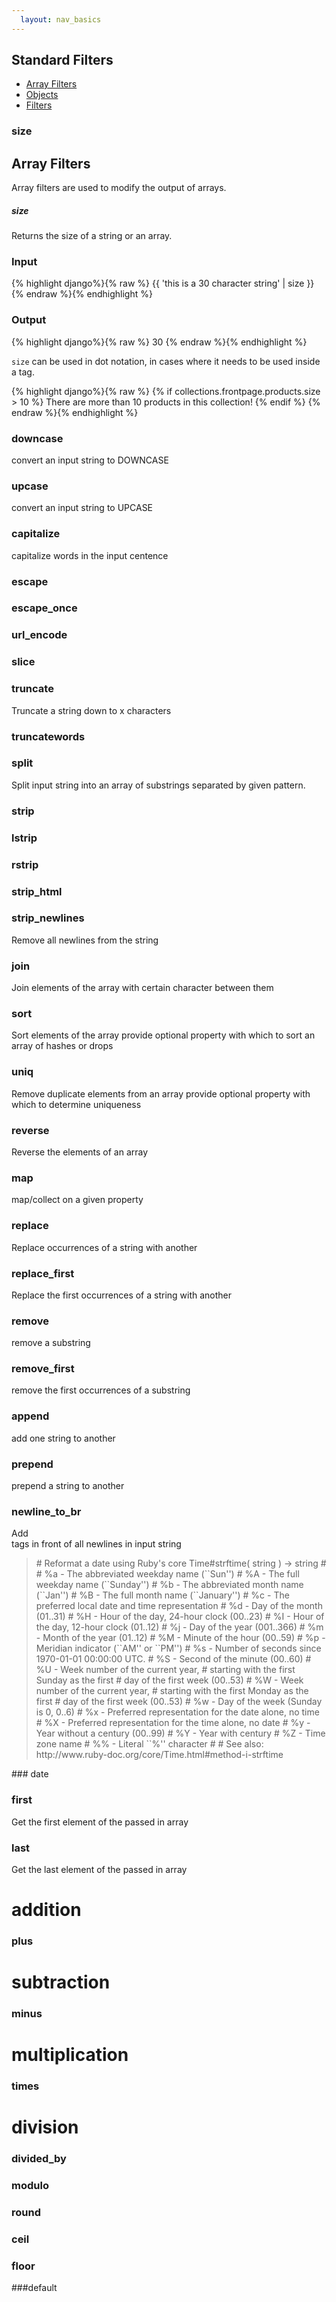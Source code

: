 ```yaml
---
  layout: nav_basics
---
```

<h2 class="section-title">Standard Filters</h2>

<div class="panel">
  <div class="panel-body">
    <ul>
      <li>
        <a href="#array_filters">Array Filters</a>
      </li>
      <li>
        <a href="#objects">Objects</a>
      </li>
      <li>
        <a href="#filters">Filters</a>
      </li>
    </ul>
  </div>
</div>

### size
<h2 class="tags" id="array_filters">Array Filters</h2>
Array filters are used to modify the output of arrays.

<h5 class="sub-section-title">size</h5>
Returns the size of a string or an array.

<div class="panel">
  <div class="panel-header">
    <h3>Input</h3>
  </div>
  <div class="panel-body">
    {% highlight django%}{% raw %}
      {{ 'this is a 30 character string' | size }}
    {% endraw %}{% endhighlight %}
  </div>
</div>

<div class="panel">
  <div class="panel-header">
    <h3>Output</h3>
  </div>
  <div class="panel-body">
    {% highlight django%}{% raw %}
    30
    {% endraw %}{% endhighlight %}
  </div>
</div>

<code>size</code> can be used in dot notation, in cases where it needs to be used inside a tag.

<div class="panel">
  <div class="panel-body">
    {% highlight django%}{% raw %}
      {% if collections.frontpage.products.size > 10 %}
          There are more than 10 products in this collection!
      {% endif %}
    {% endraw %}{% endhighlight %}
  </div>
</div>

### downcase
 convert an input string to DOWNCASE

### upcase
 convert an input string to UPCASE

### capitalize
 capitalize words in the input centence

### escape

### escape_once

### url_encode

### slice

### truncate
 Truncate a string down to x characters

### truncatewords

### split
 Split input string into an array of substrings separated by given pattern.

### strip

### lstrip

### rstrip

### strip_html

### strip_newlines
 Remove all newlines from the string

### join
 Join elements of the array with certain character between them

### sort
 Sort elements of the array
 provide optional property with which to sort an array of hashes or drops

### uniq
 Remove duplicate elements from an array
 provide optional property with which to determine uniqueness

### reverse
 Reverse the elements of an array

### map
 map/collect on a given property

### replace
 Replace occurrences of a string with another

### replace_first
 Replace the first occurrences of a string with another

### remove
 remove a substring

### remove_first
 remove the first occurrences of a substring

### append
 add one string to another

### prepend
 prepend a string to another

### newline_to_br
 Add <br /> tags in front of all newlines in input string
<blockquote>
# Reformat a date using Ruby's core Time#strftime( string ) -> string
#
#   %a - The abbreviated weekday name (``Sun'')
#   %A - The  full  weekday  name (``Sunday'')
#   %b - The abbreviated month name (``Jan'')
#   %B - The  full  month  name (``January'')
#   %c - The preferred local date and time representation
#   %d - Day of the month (01..31)
#   %H - Hour of the day, 24-hour clock (00..23)
#   %I - Hour of the day, 12-hour clock (01..12)
#   %j - Day of the year (001..366)
#   %m - Month of the year (01..12)
#   %M - Minute of the hour (00..59)
#   %p - Meridian indicator (``AM''  or  ``PM'')
#   %s - Number of seconds since 1970-01-01 00:00:00 UTC.
#   %S - Second of the minute (00..60)
#   %U - Week  number  of the current year,
#           starting with the first Sunday as the first
#           day of the first week (00..53)
#   %W - Week  number  of the current year,
#           starting with the first Monday as the first
#           day of the first week (00..53)
#   %w - Day of the week (Sunday is 0, 0..6)
#   %x - Preferred representation for the date alone, no time
#   %X - Preferred representation for the time alone, no date
#   %y - Year without a century (00..99)
#   %Y - Year with century
#   %Z - Time zone name
#   %% - Literal ``%'' character
#
#   See also: http://www.ruby-doc.org/core/Time.html#method-i-strftime
</blockquote>
### date

### first
 Get the first element of the passed in array

### last
 Get the last element of the passed in array

# addition
### plus

# subtraction
### minus

# multiplication
### times

# division
### divided_by

### modulo

### round

### ceil

### floor

###default